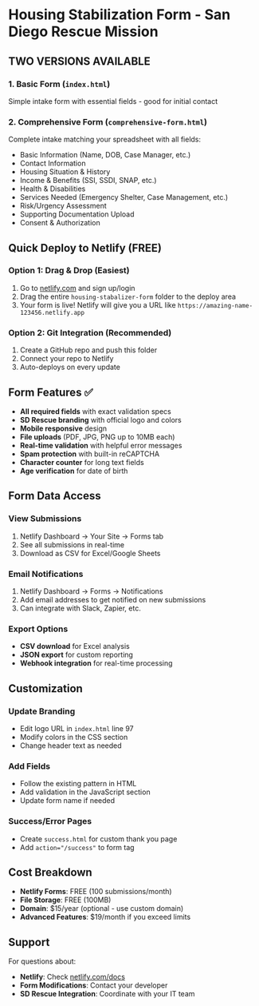 # Housing Stabilization Form - San Diego Rescue Mission

## TWO VERSIONS AVAILABLE

### 1. Basic Form (`index.html`)
Simple intake form with essential fields - good for initial contact

### 2. Comprehensive Form (`comprehensive-form.html`) 
Complete intake matching your spreadsheet with all fields:
- Basic Information (Name, DOB, Case Manager, etc.)
- Contact Information
- Housing Situation & History
- Income & Benefits (SSI, SSDI, SNAP, etc.)
- Health & Disabilities
- Services Needed (Emergency Shelter, Case Management, etc.)
- Risk/Urgency Assessment
- Supporting Documentation Upload
- Consent & Authorization

## Quick Deploy to Netlify (FREE)

### Option 1: Drag & Drop (Easiest)
1. Go to [netlify.com](https://netlify.com) and sign up/login
2. Drag the entire `housing-stabalizer-form` folder to the deploy area
3. Your form is live! Netlify will give you a URL like `https://amazing-name-123456.netlify.app`

### Option 2: Git Integration (Recommended)
1. Create a GitHub repo and push this folder
2. Connect your repo to Netlify
3. Auto-deploys on every update

## Form Features ✅

- **All required fields** with exact validation specs
- **SD Rescue branding** with official logo and colors
- **Mobile responsive** design
- **File uploads** (PDF, JPG, PNG up to 10MB each)
- **Real-time validation** with helpful error messages
- **Spam protection** with built-in reCAPTCHA
- **Character counter** for long text fields
- **Age verification** for date of birth

## Form Data Access

### View Submissions
1. Netlify Dashboard → Your Site → Forms tab
2. See all submissions in real-time
3. Download as CSV for Excel/Google Sheets

### Email Notifications
1. Netlify Dashboard → Forms → Notifications
2. Add email addresses to get notified on new submissions
3. Can integrate with Slack, Zapier, etc.

### Export Options
- **CSV download** for Excel analysis
- **JSON export** for custom reporting
- **Webhook integration** for real-time processing

## Customization

### Update Branding
- Edit logo URL in `index.html` line 97
- Modify colors in the CSS section
- Change header text as needed

### Add Fields
- Follow the existing pattern in HTML
- Add validation in the JavaScript section
- Update form name if needed

### Success/Error Pages
- Create `success.html` for custom thank you page
- Add `action="/success"` to form tag

## Cost Breakdown

- **Netlify Forms**: FREE (100 submissions/month)
- **File Storage**: FREE (100MB)
- **Domain**: $15/year (optional - use custom domain)
- **Advanced Features**: $19/month if you exceed limits

## Support

For questions about:
- **Netlify**: Check [netlify.com/docs](https://docs.netlify.com/forms/)
- **Form Modifications**: Contact your developer
- **SD Rescue Integration**: Coordinate with your IT team